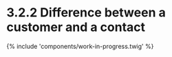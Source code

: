 # 3.2.2 Difference between a customer and a contact

{% include 'components/work-in-progress.twig' %}